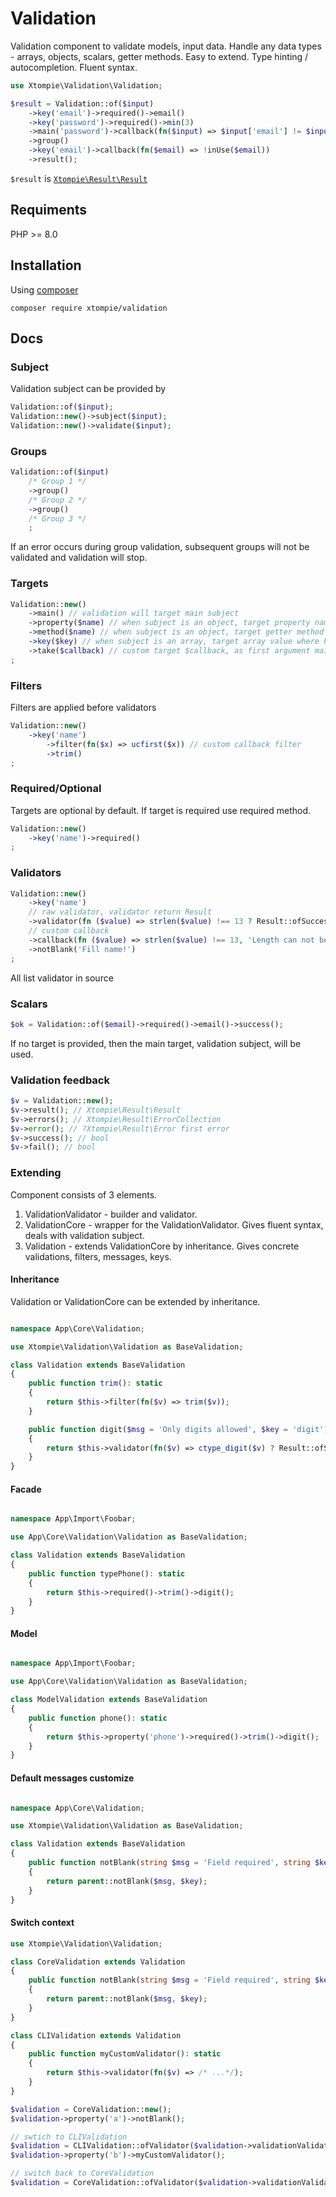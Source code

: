 # Validation

Validation component to validate models, input data.
Handle any data types - arrays, objects, scalars, getter methods.
Easy to extend.
Type hinting / autocompletion.
Fluent syntax.

```php
use Xtompie\Validation\Validation;

$result = Validation::of($input)
    ->key('email')->required()->email()
    ->key('password')->required()->min(3)
    ->main('password')->callback(fn($input) => $input['email'] != $input['password'])
    ->group()
    ->key('email')->callback(fn($email) => !inUse($email))
    ->result();
```

`$result` is [`Xtompie\Result\Result`](https://github.com/xtompie/result)

## Requiments

PHP >= 8.0

## Installation

Using [composer](https://getcomposer.org/)

```
composer require xtompie/validation
```

## Docs

### Subject

Validation subject can be provided by

```php
Validation::of($input);
Validation::new()->subject($input);
Validation::new()->validate($input);
```

### Groups

```php
Validation::of($input)
    /* Group 1 */
    ->group()
    /* Group 2 */
    ->group()
    /* Group 3 */
    ;
```

If an error occurs during group validation, subsequent groups will not be validated and validation will stop.

### Targets

```php
Validation::new()
    ->main() // validation will target main subject
    ->property($name) // when subject is an object, target property named $name
    ->method($name) // when subject is an object, target getter method named $name
    ->key($key) // when subject is an array, target array value where key is $key
    ->take($callback) // custom target $callback, as first argument main subject will be given
;
```

### Filters

Filters are applied before validators

```php
Validation::new()
    ->key('name')
        ->filter(fn($x) => ucfirst($x)) // custom callback filter
        ->trim()
;
```

### Required/Optional

Targets are optional by default. If target is required use required method.

```php
Validation::new()
    ->key('name')->required()
;
```

### Validators

```php
Validation::new()
    ->key('name')
    // raw validator, validator return Result
    ->validator(fn ($value) => strlen($value) !== 13 ? Result::ofSuccess() : Result::ofErrorMsg('Length can not be 13'))
    // custom callback
    ->callback(fn ($value) => strlen($value) !== 13, 'Length can not be 13')
    ->notBlank('Fill name!')
;
```

All list validator in source

### Scalars

```php
$ok = Validation::of($email)->required()->email()->success();
```

If no target is provided, then the main target, validation subject, will be used.

### Validation feedback

```php
$v = Validation::new();
$v->result(); // Xtompie\Result\Result
$v->errors(); // Xtompie\Result\ErrorCollection
$v->error(); // ?Xtompie\Result\Error first error
$v->success(); // bool
$v->fail(); // bool
```
### Extending

Component consists of 3 elements.

1. ValidationValidator - builder and validator.
2. ValidationCore - wrapper for the ValidationValidator. Gives fluent syntax, deals with validation subject.
3. Validation - extends ValidationCore by inheritance. Gives concrete validations, filters, messages, keys.

#### Inheritance

Validation or ValidationCore can be extended by inheritance.

```php

namespace App\Core\Validation;

use Xtompie\Validation\Validation as BaseValidation;

class Validation extends BaseValidation
{
    public function trim(): static
    {
        return $this->filter(fn($v) => trim($v));
    }

    public function digit($msg = 'Only digits allowed', $key = 'digit'): static
    {
        return $this->validator(fn($v) => ctype_digit($v) ? Result::ofSucces() : Result::ofErrorMsg($msg, $key));
    }
}
```

#### Facade

```php

namespace App\Import\Foobar;

use App\Core\Validation\Validation as BaseValidation;

class Validation extends BaseValidation
{
    public function typePhone(): static
    {
        return $this->required()->trim()->digit();
    }
}
```

#### Model

```php

namespace App\Import\Foobar;

use App\Core\Validation\Validation as BaseValidation;

class ModelValidation extends BaseValidation
{
    public function phone(): static
    {
        return $this->property('phone')->required()->trim()->digit();
    }
}
```

#### Default messages customize

```php

namespace App\Core\Validation;

use Xtompie\Validation\Validation as BaseValidation;

class Validation extends BaseValidation
{
    public function notBlank(string $msg = 'Field required', string $key = 'not_blank'): static
    {
        return parent::notBlank($msg, $key);
    }
}
```

#### Switch context


```php
use Xtompie\Validation\Validation;

class CoreValidation extends Validation
{
    public function notBlank(string $msg = 'Field required', string $key = 'not_blank'): static
    {
        return parent::notBlank($msg, $key);
    }
}

class CLIValidation extends Validation
{
    public function myCustomValidator(): static
    {
        return $this->validator(fn($v) => /* ...*/);
    }
}

$validation = CoreValidation::new();
$validation->property('a')->notBlank();

// swtich to CLIValidation
$validation = CLIValidation::ofValidator($validation->validationValidator());
$validation->property('b')->myCustomValidator();

// switch back to CoreValidation
$validation = CoreValidation::ofValidator($validation->validationValidator());

```